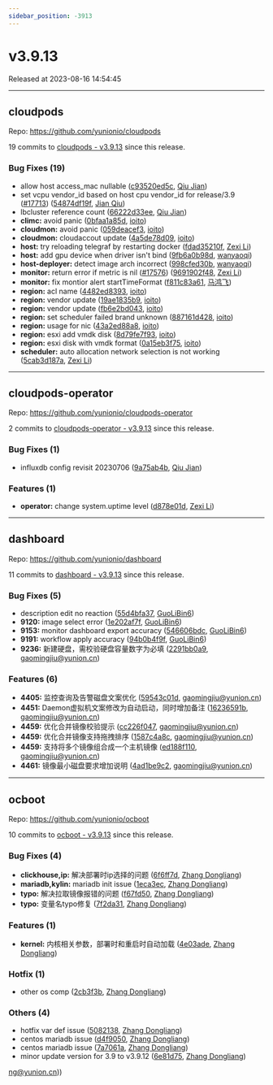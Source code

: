 ```yaml
---
sidebar_position: -3913
---
```


# v3.9.13

Released at 2023-08-16 14:54:45

-----

## cloudpods

Repo: https://github.com/yunionio/cloudpods

19 commits to [cloudpods - v3.9.13](https://github.com/yunionio/cloudpods/compare/v3.9.12...v3.9.13) since this release.

### Bug Fixes (19)
- allow host access_mac nullable ([c93520ed5c](https://github.com/yunionio/cloudpods/commit/c93520ed5c6e62e23e2e34956310794237629b65), [Qiu Jian](mailto:qiujian@yunionyun.com))
- set vcpu vendor_id based on host cpu vendor_id for release/3.9 ([#17713](https://github.com/yunionio/cloudpods/issues/17713)) ([54874df19f](https://github.com/yunionio/cloudpods/commit/54874df19fc97fe6a705c97f06da7908127df060), [Jian Qiu](mailto:swordqiu@gmail.com))
- lbcluster reference count ([66222d33ee](https://github.com/yunionio/cloudpods/commit/66222d33ee1b62a6c38123aeb3a71b71f8ee5e7f), [Qiu Jian](mailto:qiujian@yunionyun.com))
- **climc:** avoid panic ([0bfaa1a85d](https://github.com/yunionio/cloudpods/commit/0bfaa1a85dd20d7f1cb1b564851c08590a6bc44c), [ioito](mailto:qu_xuan@icloud.com))
- **cloudmon:** avoid panic ([059deacef3](https://github.com/yunionio/cloudpods/commit/059deacef315ddb00a26c39d4544b1cd4dc098ce), [ioito](mailto:qu_xuan@icloud.com))
- **cloudmon:** cloudaccout update ([4a5de78d09](https://github.com/yunionio/cloudpods/commit/4a5de78d091d7b0cd7087210cb9059ea140493b9), [ioito](mailto:qu_xuan@icloud.com))
- **host:** try reloading telegraf by restarting docker ([fdad35210f](https://github.com/yunionio/cloudpods/commit/fdad35210f6738e70cc7c51bb9b8612471c404cc), [Zexi Li](mailto:zexi.li@icloud.com))
- **host:** add gpu device when driver isn't bind ([9fb6a0b98d](https://github.com/yunionio/cloudpods/commit/9fb6a0b98de0550657924642f6c7b284860717d3), [wanyaoqi](mailto:d3lx.yq@gmail.com))
- **host-deployer:** detect image arch incorrect ([998cfed30b](https://github.com/yunionio/cloudpods/commit/998cfed30b7a49f54337283f2a7a0ae18075ca90), [wanyaoqi](mailto:d3lx.yq@gmail.com))
- **monitor:** return error if metric is nil ([#17576](https://github.com/yunionio/cloudpods/issues/17576)) ([9691902f48](https://github.com/yunionio/cloudpods/commit/9691902f4813e666a6c750edff10711aae44b52c), [Zexi Li](mailto:zexi.li@icloud.com))
- **monitor:** fix montior alert startTimeFormat ([f811c83a61](https://github.com/yunionio/cloudpods/commit/f811c83a61a16e6c9dc8b40815dcb274845be5b1), [马鸿飞](mailto:mahongfei@yunion.cn))
- **region:** acl name ([4482ed8393](https://github.com/yunionio/cloudpods/commit/4482ed839335cb4a689a1a89edf04791a5807ebb), [ioito](mailto:qu_xuan@icloud.com))
- **region:** vendor update ([19ae1835b9](https://github.com/yunionio/cloudpods/commit/19ae1835b9fb43e3addd328ae24721c16c6222dd), [ioito](mailto:qu_xuan@icloud.com))
- **region:** vendor update ([fb6e2bd043](https://github.com/yunionio/cloudpods/commit/fb6e2bd043f45f1a4f68262bea03a66ec2a57228), [ioito](mailto:qu_xuan@icloud.com))
- **region:** set scheduler failed brand unknown ([887161d428](https://github.com/yunionio/cloudpods/commit/887161d42806cc3eac3faa31d24208042887d693), [ioito](mailto:qu_xuan@icloud.com))
- **region:** usage for nic ([43a2ed88a8](https://github.com/yunionio/cloudpods/commit/43a2ed88a890e6fcde180b9c5375c8e62a548405), [ioito](mailto:qu_xuan@icloud.com))
- **region:** esxi add vmdk disk ([8d79fe7f93](https://github.com/yunionio/cloudpods/commit/8d79fe7f937041cb2509cdc81cc032b49ddeb164), [ioito](mailto:qu_xuan@icloud.com))
- **region:** esxi disk with vmdk format ([0a15eb3f75](https://github.com/yunionio/cloudpods/commit/0a15eb3f754293b9ea29ca39e1a8b661c5da31dd), [ioito](mailto:qu_xuan@icloud.com))
- **scheduler:** auto allocation network selection is not working ([5cab3d187a](https://github.com/yunionio/cloudpods/commit/5cab3d187a39bf76cd265978390ce3907a8df97c), [Zexi Li](mailto:zexi.li@icloud.com))

-----

## cloudpods-operator

Repo: https://github.com/yunionio/cloudpods-operator

2 commits to [cloudpods-operator - v3.9.13](https://github.com/yunionio/cloudpods-operator/compare/v3.9.12...v3.9.13) since this release.

### Bug Fixes (1)
- influxdb config revisit 20230706 ([9a75ab4b](https://github.com/yunionio/cloudpods-operator/commit/9a75ab4b23af1c1f178ea3ea81ca486cf09dedeb), [Qiu Jian](mailto:qiujian@yunionyun.com))

### Features (1)
- **operator:** change system.uptime level ([d878e01d](https://github.com/yunionio/cloudpods-operator/commit/d878e01db8a11c29d140d6f1388480fb2662d506), [Zexi Li](mailto:zexi.li@icloud.com))

-----

## dashboard

Repo: https://github.com/yunionio/dashboard

11 commits to [dashboard - v3.9.13](https://github.com/yunionio/dashboard/compare/v3.9.12...v3.9.13) since this release.

### Bug Fixes (5)
- description edit no reaction ([55d4bfa37](https://github.com/yunionio/dashboard/commit/55d4bfa37009ffc8382a193d0c8c128584db06af), [GuoLiBin6](mailto:glbin533@163.com))
- **9120:** image select error ([1e202af7f](https://github.com/yunionio/dashboard/commit/1e202af7fc9e38304bf60374dee794f75a7094b8), [GuoLiBin6](mailto:glbin533@163.com))
- **9153:** monitor dashboard export accuracy ([546606bdc](https://github.com/yunionio/dashboard/commit/546606bdc18beaba04c50f160a444f05cae348ab), [GuoLiBin6](mailto:glbin533@163.com))
- **9191:** workflow apply accuracy ([94b0b4f9f](https://github.com/yunionio/dashboard/commit/94b0b4f9f21a3f5a42ca49caac47adf65f5b3c15), [GuoLiBin6](mailto:glbin533@163.com))
- **9236:** 新建硬盘，需校验硬盘容量数字为必填 ([2291bb0a9](https://github.com/yunionio/dashboard/commit/2291bb0a96d76137403c805711dfa974f9ccb780), [gaomingjiu@yunion.cn](mailto:gaomingjiu@yunion.cn))

### Features (6)
- **4405:** 监控查询及告警磁盘文案优化 ([59543c01d](https://github.com/yunionio/dashboard/commit/59543c01db95b2294cd7a8266757f880aea6f578), [gaomingjiu@yunion.cn](mailto:gaomingjiu@yunion.cn))
- **4451:** Daemon虚拟机文案修改为自动启动，同时增加备注 ([16236591b](https://github.com/yunionio/dashboard/commit/16236591b8430afb7ac431ebf955e781cdffd1f3), [gaomingjiu@yunion.cn](mailto:gaomingjiu@yunion.cn))
- **4459:** 优化合并镜像校验提示 ([cc226f047](https://github.com/yunionio/dashboard/commit/cc226f04711d45dcae6e39673b74211669caeb0a), [gaomingjiu@yunion.cn](mailto:gaomingjiu@yunion.cn))
- **4459:** 优化合并镜像支持拖拽排序 ([1587c4a8c](https://github.com/yunionio/dashboard/commit/1587c4a8c5020210457798766fdc747cf4539f54), [gaomingjiu@yunion.cn](mailto:gaomingjiu@yunion.cn))
- **4459:** 支持将多个镜像组合成一个主机镜像 ([ed188f110](https://github.com/yunionio/dashboard/commit/ed188f110efe9b1c070989b4cc053c176b70a67d), [gaomingjiu@yunion.cn](mailto:gaomingjiu@yunion.cn))
- **4461:** 镜像最小磁盘要求增加说明 ([4ad1be9c2](https://github.com/yunionio/dashboard/commit/4ad1be9c236ca539a17a50ccf17e9ac6665e3fef), [gaomingjiu@yunion.cn](mailto:gaomingjiu@yunion.cn))

-----

## ocboot

Repo: https://github.com/yunionio/ocboot

10 commits to [ocboot - v3.9.13](https://github.com/yunionio/ocboot/compare/v3.9.12...v3.9.13) since this release.

### Bug Fixes (4)
- **clickhouse,ip:** 解决部署时ip选择的问题 ([6f6ff7d](https://github.com/yunionio/ocboo/commit/6f6ff7da1f37efa3c46b6b28476bb4fabee66a8a), [Zhang Dongliang](mailto:zhangdongliang@yunion.cn))
- **mariadb,kylin:** mariadb init issue ([1eca3ec](https://github.com/yunionio/ocboo/commit/1eca3ec22d0f23782347d18885912d02801a939d), [Zhang Dongliang](mailto:zhangdongliang@yunion.cn))
- **typo:** 解决拉取镜像报错的问题 ([f67fd50](https://github.com/yunionio/ocboo/commit/f67fd506738bb4454f9fc391e87f4a4a471c6862), [Zhang Dongliang](mailto:zhangdongliang@yunion.cn))
- **typo:** 变量名typo修复 ([7f2da31](https://github.com/yunionio/ocboo/commit/7f2da3197acca196c37f4aeb0ca90a67f89fb7a3), [Zhang Dongliang](mailto:zhangdongliang@yunion.cn))

### Features (1)
- **kernel:** 内核相关参数，部署时和重启时自动加载 ([4e03ade](https://github.com/yunionio/ocboo/commit/4e03ade3941219157f9f38ee606edc6f1599d242), [Zhang Dongliang](mailto:zhangdongliang@yunion.cn))

### Hotfix (1)
- other os comp ([2cb3f3b](https://github.com/yunionio/ocboo/commit/2cb3f3bd506ca85373bec02b2ad3a34251dc5d0c), [Zhang Dongliang](mailto:zhangdongliang@yunion.cn))

### Others (4)
- hotfix var def issue ([5082138](https://github.com/yunionio/ocboo/commit/5082138526329bbc612606abe1259b75b9528aa3), [Zhang Dongliang](mailto:zhangdongliang@yunion.cn))
- centos mariadb issue ([d4f9050](https://github.com/yunionio/ocboo/commit/d4f9050a5692c10eed87898ce278640f92418b6c), [Zhang Dongliang](mailto:zhangdongliang@yunion.cn))
- centos mariadb issue ([7a7061a](https://github.com/yunionio/ocboo/commit/7a7061a42fd78a05e1399a512147475b80dcdb6e), [Zhang Dongliang](mailto:zhangdongliang@yunion.cn))
- minor update version for 3.9 to v3.9.12 ([6e81d75](https://github.com/yunionio/ocboo/commit/6e81d7548a8d820631509a9a994eaca09686880d), [Zhang Dongliang](mailto:zhangdongliang@yunion.cn))

ng@yunion.cn))

[ocboot - v3.9.13]: https://github.com/yunionio/ocboot/compare/v3.9.12...v3.9.13

